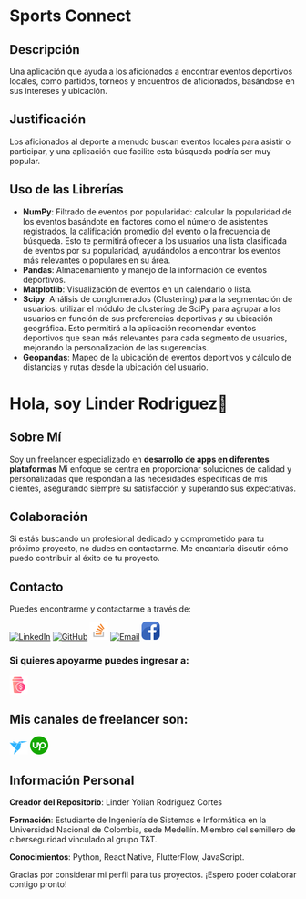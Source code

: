 # Sports Connect

## Descripción 
Una aplicación que ayuda a los aficionados a encontrar eventos deportivos locales, como partidos, torneos y encuentros de aficionados, basándose en sus intereses y ubicación.

## Justificación
Los aficionados al deporte a menudo buscan eventos locales para asistir o participar, y una aplicación que facilite esta búsqueda podría ser muy popular.


## Uso de las Librerías

- **NumPy**: Filtrado de eventos por popularidad: calcular la popularidad de los eventos basándote en factores como el número de asistentes registrados, la calificación promedio del evento o la frecuencia de búsqueda. Esto te permitirá ofrecer a los usuarios una lista clasificada de eventos por su popularidad, ayudándolos a encontrar los eventos más relevantes o populares en su área.
- **Pandas**: Almacenamiento y manejo de la información de eventos deportivos.
- **Matplotlib**: Visualización de eventos en un calendario o lista.
- **Scipy**: Análisis de conglomerados (Clustering) para la segmentación de usuarios: utilizar el módulo de clustering de SciPy para agrupar a los usuarios en función de sus preferencias deportivas y su ubicación geográfica. Esto permitirá a la aplicación recomendar eventos deportivos que sean más relevantes para cada segmento de usuarios, mejorando la personalización de las sugerencias.
- **Geopandas**: Mapeo de la ubicación de eventos deportivos y cálculo de distancias y rutas desde la ubicación del usuario.

# Hola, soy Linder Rodriguez👋

## Sobre Mí
Soy un freelancer especializado en **desarrollo de apps en diferentes plataformas** Mi enfoque se centra en proporcionar soluciones de calidad y personalizadas que respondan a las necesidades específicas de mis clientes, asegurando siempre su satisfacción y superando sus expectativas.

## Colaboración
Si estás buscando un profesional dedicado y comprometido para tu próximo proyecto, no dudes en contactarme. Me encantaría discutir cómo puedo contribuir al éxito de tu proyecto.

## Contacto
Puedes encontrarme y contactarme a través de:

<p align="left">
  <a href="http://www.linkedin.com/in/linder-yolian-rodriguez-cortes-05ba592b9"><img src="https://img.icons8.com/fluent/48/000000/linkedin.png" alt="LinkedIn" width="32"></a>
  <a href="https://github.com/Yolian007"><img src="https://img.icons8.com/fluent/48/000000/github.png" alt="GitHub" width="32"></a>  
  <a href="https://stackoverflow.com/users/24090991/albeiro-burbano"><img src="https://raw.githubusercontent.com/AlbeiroBurbano/ImagenesIconos/main/overflow.png" alt="Stack Overflow" width="32"></a>
  <a href="mailto:lirodriguezco@unal.edu.co"><img src="https://img.icons8.com/fluent/48/000000/mail.png" alt="Email" width="32"></a>
   <a href="https://www.facebook.com/voy.lyrc/"><img src="https://github.com/Yolian007/Informacion/blob/main/Datos%20ppi/facebook.png?raw=true" alt="Email" width="32"></a>
</p>
 

### Si quieres apoyarme puedes ingresar a:

 <a href="https://www.buymeacoffee.com/yolian"><img src="https://github.com/Yolian007/Informacion/blob/main/Datos%20ppi/dinero.png?raw=true" alt="Email" width="32"></a>

## Mis canales de freelancer son:
  <a href="https://www.freelancer.com.co/u/Yolian007"><img src="https://raw.githubusercontent.com/AlbeiroBurbano/ImagenesIconos/main/freelancer.png" alt="Freelancer" width="32"></a>
  <a href="https://www.upwork.com/freelancers/~01c56d0167aff56423"><img src="https://raw.githubusercontent.com/AlbeiroBurbano/ImagenesIconos/main/upwork.png" alt="Upwork" width="32"></a>
## Información Personal

**Creador del Repositorio**: Linder Yolian Rodriguez Cortes

**Formación**: Estudiante de Ingeniería de Sistemas e Informática en la Universidad Nacional de Colombia, sede Medellín. Miembro del semillero de ciberseguridad vinculado al grupo T&T.


**Conocimientos**: Python, React Native, FlutterFlow, JavaScript.


Gracias por considerar mi perfil para tus proyectos. ¡Espero poder colaborar contigo pronto!
